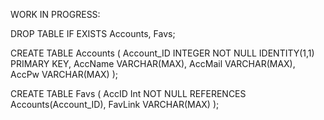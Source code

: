 WORK IN PROGRESS:

DROP TABLE IF EXISTS Accounts, Favs;

CREATE TABLE Accounts
(
	Account_ID INTEGER NOT NULL IDENTITY(1,1) PRIMARY KEY,
	AccName VARCHAR(MAX),
	AccMail VARCHAR(MAX),
	AccPw VARCHAR(MAX)
);

CREATE TABLE Favs 
(
	AccID Int NOT NULL REFERENCES Accounts(Account_ID),
	FavLink VARCHAR(MAX)
);